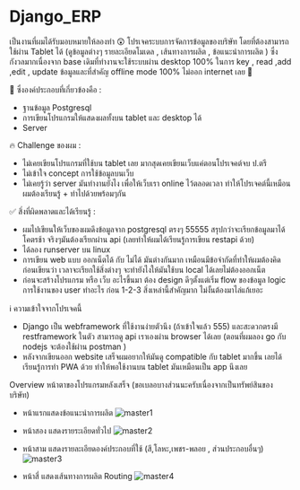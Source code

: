 # Django_ERP

เป็นงานที่ผมได้รับมอบหมายให้ลองทำ 😲
โปรเจคระบบการจัดการข้อมูลของบริษัท โดยที่ต้องสามารถใช้ผ่าน Tablet ได้ (ดูข้อมูลต่างๆ รายละเอียดโมเดล , เส้นทางการผลิต , ข้อแนะนำการผลิต ) 
ซึ่งกังวลมากเนื่องจาก base เดิมที่ทำงานจะใช้ระบบผ่าน desktop 100% 
ในการ key , read ,add ,edit , update ข้อมูลและที่สำคัญ offline mode 100% ไม่ออก internet เลย 🤣

🍚 ซึ่งองค์ประกอบที่เกี่ยวข้องคือ :
- ฐานข้อมูล Postgresql 
- การเขียนโปรแกรมให้แสดงผลทั้งบน tablet และ desktop ได้
- Server 

🔥 Challenge ของผม : 
- ไม่เคยเขียนโปรแกรมที่ใช้บน tablet เลย มากสุดเคยเขียนเว็บแค่ตอนโปรเจคต์จบ ป.ตรี 
- ไม่เข้าใจ concept การใช้ข้อมูลบนเว็บ
- ไม่เคยรู้ว่า server มันทำงานยังไง เพื่อให้เว็บเรา online ไว้ตลอดเวลา
ทำให้โปรเจคต์นี้เหมือนผมต้องเรียนรู้ + ทำไปด้วยพร้อมๆกัน

✅ สิ่งที่ผิดพลาดและได้เรียนรู้ :
- ผมไปเขียนให้เว็บของผมดึงข้อมูลจาก postgresql ตรงๆ 55555 สรุปกว่าจะเรียกข้อมูลมาได้ โคตรช้า จริงๆมันต้องเรียกผ่าน api (เลยทำให้ผมได้เรียนรู้การเขียน restapi ด้วย)
- ได้ลอง runserver บน linux
- การเขียน web แบบ ออกเน็ตได้ กับ ไม่ได้ มันต่างกันมาก เหมือนมีข้อจำกัดที่ทำให้ผมต้องคิดก่อนเขียนว่า เวลาจะเรียกใช้สิ่งต่างๆ จะทำยังไงให้มันใช้บน local ได้เลยไม่ต้องออกเน็ต
- ก่อนจะสร้างโปรแกรม หรือ เว็บ อะไรขึ้นมา ต้อง design ดีๆตั้งแต่เริ่ม flow ของข้อมูล logic การใช้งานของ user ทำอะไร ก่อน 1-2-3 สิ่งเหล่านี้สำคัญมาก ไม่งั้นต้องมาไล่แก้เยอะ

ℹ️ ความเข้าใจจากโปรเจคนี้
- Django เป็น webframework ที่ใช้งานง่ายตัวนึง (ถ้าเข้าใจแล้ว 555) และสะดวกตรงมี restframework ในตัว สามารถดู api เราเองผ่าน browser ได้เลย (ตอนที่ผมลอง go กับ nodejs จะต้องใช้ผ่าน postman )
- หลังจากเขียนออก website เสร็จผมอยากให้มันดู compatible กับ tablet มากขึ้น เลยได้เรียนรู้การทำ PWA ด้วย ทำให้พอใช้งานบน tablet มันเหมือนเป็น app นึงเลย







Overview หน้าตาของโปรแกรมหลังเสร็จ (ขอเบลอบางส่วนนะครับเนื่องจากเป็นทรัพย์สินของบริษัท)
- หน้าแรกแสดงข้อแนะนำการผลิต
![master1](https://github.com/zRedHox/Django_ERP/assets/30298730/d0901e13-3a1f-4959-b509-7e7d6b60cb3e)

- หน้าสอง แสดงรายระเอียดทั่วไป
![master2](https://github.com/zRedHox/Django_ERP/assets/30298730/ca2f0e68-befa-4c3b-9051-109dff52511c)

- หน้าสาม แสดงรายละเอียดองค์ประกอบที่ใช้ (สี,โลหะ,เพชร-พลอย , ส่วนประกอบอื่นๆ)
![master3](https://github.com/zRedHox/Django_ERP/assets/30298730/022cfc5c-ff1c-4f29-99f5-d808f1b3d108)

- หน้าสี่ แสดงเส้นทางการผลิต Routing
![master4](https://github.com/zRedHox/Django_ERP/assets/30298730/731fd624-6aa3-4017-8bef-da5d0ff573a3)






